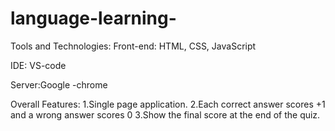 # language-learning-

Tools and Technologies:
Front-end: HTML, CSS, JavaScript

IDE: VS-code

Server:Google -chrome

Overall Features:
1.Single page application.
2.Each correct answer scores +1 and a wrong answer scores 0
3.Show the final score at the end of the quiz.
